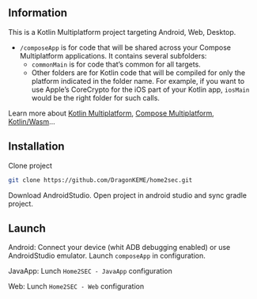 ## Information
This is a Kotlin Multiplatform project targeting Android, Web, Desktop.

* `/composeApp` is for code that will be shared across your Compose Multiplatform applications.
  It contains several subfolders:
  - `commonMain` is for code that’s common for all targets.
  - Other folders are for Kotlin code that will be compiled for only the platform indicated in the folder name.
    For example, if you want to use Apple’s CoreCrypto for the iOS part of your Kotlin app,
    `iosMain` would be the right folder for such calls.


Learn more about [Kotlin Multiplatform](https://www.jetbrains.com/help/kotlin-multiplatform-dev/get-started.html),
[Compose Multiplatform](https://github.com/JetBrains/compose-multiplatform/#compose-multiplatform),
[Kotlin/Wasm](https://kotl.in/wasm/)…

## Installation 
Clone project
```bash
git clone https://github.com/DragonKEME/home2sec.git
```

Download AndroidStudio.
Open project in android studio and sync gradle project.

## Launch
Android: Connect your device (whit ADB debugging enabled) or use AndroidStudio emulator.
Launch `composeApp` in configuration.

JavaApp: Lunch `Home2SEC - JavaApp` configuration

Web: Lunch `Home2SEC - Web` configuration